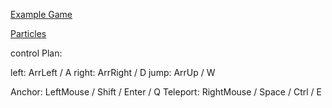 [Example Game](https://dead-tr.github.io/bounce_ball_game/)

[Particles](https://koreezgames.github.io/phaser3-particle-editor/)


control Plan:

left: ArrLeft / A
right: ArrRight / D
jump: ArrUp / W

Anchor: LeftMouse / Shift / Enter / Q
Teleport: RightMouse / Space / Ctrl / E
